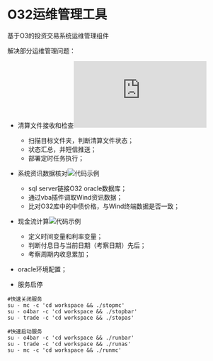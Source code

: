 # O32运维管理工具
基于O3的投资交易系统运维管理组件

解决部分运维管理问题：
- 清算文件接收和检查![检查脚本](https://github.com/QingYu2017/O32-Trade-MGR-Tools/blob/O32%E8%BF%90%E7%BB%B4%E7%AE%A1%E7%90%86%E9%85%8D%E5%A5%97%E5%B7%A5%E5%85%B7/fileCheck%20V1.1.sh)
  - 扫描目标文件夹，判断清算文件状态；
  - 状态汇总，并短信推送； 
  - 部署定时任务执行；
- 系统资讯数据核对![代码示例](https://github.com/QingYu2017/O32-Trade-MGR-Tools/blob/O32%E8%BF%90%E7%BB%B4%E7%AE%A1%E7%90%86%E9%85%8D%E5%A5%97%E5%B7%A5%E5%85%B7/checkPrice.vbs)
  - sql server链接O32 oracle数据库；
  - 通过vba插件调取Wind资讯数据；
  - 比对O32库中的中债价格，与Wind终端数据是否一致；

- 现金流计算![代码示例](https://github.com/QingYu2017/O32-Trade-MGR-Tools/blob/O32%E8%BF%90%E7%BB%B4%E7%AE%A1%E7%90%86%E9%85%8D%E5%A5%97%E5%B7%A5%E5%85%B7/cashFlow.vbs)
  - 定义时间变量和利率变量；
  - 判断付息日与当前日期（考察日期）先后；
  - 考察周期内收息累加；

- oracle环境配置；


- 服务启停
```shell
#快速关闭服务
su - mc -c 'cd workspace && ./stopmc'
su - o4bar -c 'cd workspace && ./stopbar'
su - trade -c 'cd workspace && ./stopas'

#快速启动服务
su - o4bar -c 'cd workspace && ./runbar'
su - trade -c 'cd workspace && ./runas'
su - mc -c 'cd workspace && ./runmc'
```
